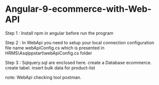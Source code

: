 # Angular-9-ecommerce-with-Web-API

Step 1 : Install npm in angular before run the program

Step 2 : In WebApi you need to setup your local connection configuration file name webApiConfig.cs which is presented in HRMS\Asqlppstart\webApiConfig.cs folder

Step 3 : Sqlquery.sql are enclosed here. create a Database ecommerce. create tabel. insert bulk data for product-list
          
note: WebApi checking tool postman.


 
 


